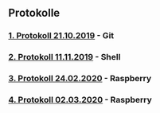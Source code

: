 ## Protokolle

### [1. Protokoll 21.10.2019](https://github.com/HTLMechatronics/m17-3ahme-la1-sx/blob/dansem16/Protokolle/protokolle_2019_10_21_dansem16.md) - Git

### [2. Protokoll 11.11.2019](https://github.com/HTLMechatronics/m17-3ahme-la1-sx/blob/dansem16/Protokolle/Protokoll11.11.2019.md) - Shell

### [3. Protokoll 24.02.2020](https://github.com/HTLMechatronics/m17-3ahme-la1-sx/blob/dansem16/Protokolle/Protokoll_2020.02.24_dansem16.md) - Raspberry 

### [4. Protokoll 02.03.2020](https://github.com/HTLMechatronics/m17-3ahme-la1-sx/blob/dansem16/Protokolle/Protokoll-2020.03.02_dansem16.md) - Raspberry 
